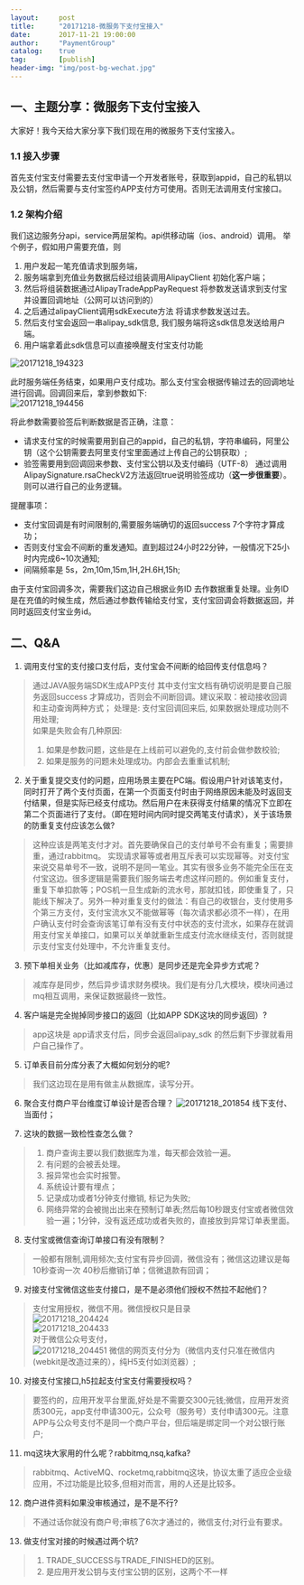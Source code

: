 ```yaml
---                                                                             
layout:     post                                                
title:      "20171218-微服务下支付宝接入"                                                                               
date:       2017-11-21 19:00:00                                                                               
author:     "PaymentGroup"         
catalog:    true                                   
tag:        [publish]                                    
header-img: "img/post-bg-wechat.jpg"                                         
---        
```


## 一、主题分享：微服务下支付宝接入

大家好！我今天给大家分享下我们现在用的微服务下支付宝接入。

### 1.1 接入步骤  

首先支付宝支付需要去支付宝申请一个开发者账号，获取到appid，自己的私钥以及公钥，然后需要与支付宝签约APP支付方可使用。否则无法调用支付宝接口。

### 1.2 架构介绍

我们这边服务分api，service两层架构。api供移动端（ios、android）调用。
举个例子，假如用户需要充值，则  
1. 用户发起一笔充值请求到服务端，  
2. 服务端拿到充值业务数据后经过组装调用AlipayClient  初始化客户端；  
3. 然后将组装数据通过AlipayTradeAppPayRequest 将参数发送请求到支付宝并设置回调地址（公网可以访问到的）  
4. 之后通过alipayClient调用sdkExecute方法 将请求参数发送过去。  
5. 然后支付宝会返回一串alipay_sdk信息, 我们服务端将这sdk信息发送给用户端。  
6. 用户端拿着此sdk信息可以直接唤醒支付宝支付功能  
 
 ![20171218_194323](http://static.cocolian.org/img/2017/20171218_194323.png)
 
此时服务端任务结束，如果用户支付成功。那么支付宝会根据传输过去的回调地址进行回调。回调回来后，拿到参数如下:  
![20171218_194456](http://static.cocolian.org/img/2017/20171218_194456.png)  

将此参数需要验签后判断数据是否正确，注意：
- 请求支付宝的时候需要用到自己的appid，自己的私钥，字符串编码，阿里公钥（这个公钥需要去阿里支付宝里面通过上传自己的公钥获取）;  
- 验签需要用到回调回来参数、支付宝公钥以及支付编码（UTF-8） 通过调用AlipaySignature.rsaCheckV2方法返回true说明验签成功（**这一步很重要**）。则可以进行自己的业务逻辑。

提醒事项：  
-    支付宝回调是有时间限制的,需要服务端确切的返回success  7个字符才算成功；  
-    否则支付宝会不间断的重发通知。直到超过24小时22分钟，一般情况下25小时内完成6~10次通知;  
-    间隔频率是 5s，2m,10m,15m,1H,2H.6H,15h;  

由于支付宝回调多次，需要我们这边自己根据业务ID 去作数据重复处理。业务ID是在充值的时候生成，然后通过参数传输给支付宝，支付宝回调会将数据返回，并同时返回支付宝业务id。


## 二、Q&A

1. 调用支付宝的支付接口支付后，支付宝会不间断的给回传支付信息吗？
> 通过JAVA服务端SDK生成APP支付  其中支付宝文档有确切说明是要自己服务返回success 才算成功，否则会不间断回调。建议采取：被动接收回调和主动查询两种方式；
> 处理是: 支付宝回调回来后, 如果数据处理成功则不用处理;  
> 如果是失败会有几种原因:  
> 1. 如果是参数问题，这些是在上线前可以避免的,支付前会做参数校验;  
> 2. 如果是服务的问题未处理成功。内部会去重重试机制;  

2. 关于重复提交支付的问题，应用场景主要在PC端。假设用户针对该笔支付，同时打开了两个支付页面，在第一个页面支付时由于网络原因未能及时返回支付结果，但是实际已经支付成功。然后用户在未获得支付结果的情况下立即在第二个页面进行了支付。（即在短时间内同时提交两笔支付请求），关于该场景的防重复支付应该怎么做?
> 这种应该是两笔支付才对。首先要确保自己的支付单号不会有重复；需要排重，通过rabbitmq。 实现请求幂等或者用互斥表可以实现幂等。对支付宝来说交易单号不一致，说明不是同一笔业。其实有很多业务不能完全压在支付宝这边。很多逻辑是需要我们服务端去考虑这样问题的。例如重复支付，重复下单扣款等；POS机一旦生成新的流水号，那就扣钱，即使重复了，只能线下解决了。另外一种对重复支付的做法：有自己的收银台，支付使用多个第三方支付，支付宝流水又不能做幂等（每次请求都必须不一样），在用户确认支付时会查询该笔订单有没有支付中状态的支付流水，如果存在就调用支付宝关单接口，如果可以关单就重新生成支付流水继续支付，否则就提示支付宝支付处理中，不允许重复支付。

3. 预下单相关业务（比如减库存，优惠）是同步还是完全异步方式呢？
>  减库存是同步，然后异步请求财务模块。我们是有分几大模块，模块间通过mq相互调用，来保证数据最终一致性。

4. 客户端是完全抛掉同步接口的返回（比如APP SDK这块的同步返回）?  
> app这块是 app请求支付后，同步会返回alipay_sdk 的然后剩下步骤就看用户自己操作了。 

5.  订单表目前分库分表了大概如何划分的呢?
> 我们这边现在是用有做主从数据库，读写分开。  

6. 聚合支付商户平台维度订单设计是否合理？
![20171218_201854](http://static.cocolian.org/img/2017/20171218_201854.png)
线下支付、当面付；

7. 这块的数据一致检性查怎么做？
> 1. 商户查询主要以我们数据库为准，每天都会效验一遍。
> 2. 有问题的会被丢处理。
> 3. 报异常也会实时报警。
> 4. 系统设计要有埋点；
> 5. 记录成功或者1分钟支付撤销, 标记为失败;
> 6. 网络异常的会被抛出出来在预制订单表;然后每10秒跟支付宝或者微信效验一遍；1分钟，没有返还成功或者失败的，直接放到异常订单表里面。

8. 支付宝或微信查询订单接口有没有限制？
> 一般都有限制,调用频次;支付宝有异步回调，微信没有；微信这边建议是每10秒查询一次 40秒后撤销订单；信微退款有回调；

9. 对接支付宝微信这些支付接口，是不是必须他们授权不然拉不起他们？
> 支付宝用授权，微信不用。微信授权只是目录  
> ![20171218_204424](http://static.cocolian.org/img/2017/20171218_204424.png)  
> ![20171218_204433](http://static.cocolian.org/img/2017/20171218_204433.png)  
> 对于微信公众号支付，  
> ![20171218_204451](http://static.cocolian.org/img/2017/20171218_204451.png)
> 微信的网页支付分为（微信内支付只准在微信内(webkit是改造过来的），纯H5支付如浏览器）;

10. 对接支付宝接口,h5拉起支付宝支付需要授权吗？  
> 要签约的，应用开发平台里面,好处是不需要交300元钱;微信，应用开发资质300元，app支付申请300元，公众号（服务号）支付申请300元。注意APP与公众号支付不是同一个商户平台，但后端是绑定同一个对公银行账户;

11. mq这块大家用的什么呢？rabbitmq,nsq,kafka?
> rabbitmq、ActiveMQ、rocketmq,rabbitmq这块，协议太重了适应企业级应用，不过功能是比较多,但相对而言，用的人还是比较多。

12. 商户进件资料如果没审核通过，是不是不行?
> 不通过话你就没有商户号;审核了6次才通过的，微信支付;对行业有要求。

13. 做支付宝对接的时候遇过两个坑?  
> 1. TRADE_SUCCESS与TRADE_FINISHED的区别。  
> 2. 是应用开发公钥与支付宝公钥的区别，这两个不一样